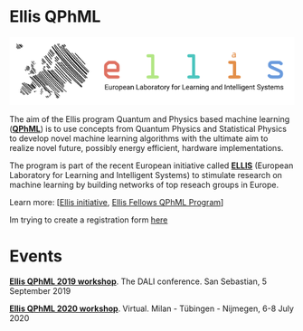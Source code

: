 # Ellis QPhML

[![Ellis Logo](assets/images/ellis-logo-transparent-1.png)](https://ellis.eu/)

The aim of the Ellis program Quantum and Physics based machine learning ([**QPhML**](ellisfellows.md)) is to use concepts from Quantum Physics and Statistical Physics to develop novel machine learning algorithms with the ultimate aim to realize novel future, possibly energy efficient, hardware implementations.

The program is part of the recent European initiative called [**ELLIS**](https://ellis.eu/) (European Laboratory for Learning and Intelligent Systems) to stimulate research on machine learning by building networks of top reseach groups in Europe. 

Learn more: [[Ellis initiative](https://ellis.eu/), [Ellis Fellows QPhML Program](ellisfellows.md)]

Im trying to create a registration form [here](https://ellisqphml.github.io/tmp_registration) 

# Events 

[**Ellis QPhML 2019 workshop**](http://dalimeeting.org/dali2019b/workshop-05-04.html). The DALI conference. San Sebastian, 5 September 2019

[**Ellis QPhML 2020 workshop**](https://ellisqphml.github.io/qphml2020). Virtual. Milan - Tübingen - Nijmegen, 6-8 July 2020
